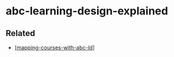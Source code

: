 # abc-learning-design-explained

## Related

- [[mapping-courses-with-abc-ld]]

[//begin]: # "Autogenerated link references for markdown compatibility"
[mapping-courses-with-abc-ld]: ../../mapping-courses-with-abc-ld.md "Mapping courses with ABC LD"
[//end]: # "Autogenerated link references"